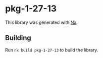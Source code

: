 # pkg-1-27-13

This library was generated with [Nx](https://nx.dev).

## Building

Run `nx build pkg-1-27-13` to build the library.
